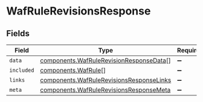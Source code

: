 # WafRuleRevisionsResponse


## Fields

| Field                                                                                            | Type                                                                                             | Required                                                                                         | Description                                                                                      |
| ------------------------------------------------------------------------------------------------ | ------------------------------------------------------------------------------------------------ | ------------------------------------------------------------------------------------------------ | ------------------------------------------------------------------------------------------------ |
| `data`                                                                                           | [components.WafRuleRevisionResponseData](../../models/shared/wafrulerevisionresponsedata.md)[]   | :heavy_minus_sign:                                                                               | N/A                                                                                              |
| `included`                                                                                       | [components.WafRule](../../models/shared/wafrule.md)[]                                           | :heavy_minus_sign:                                                                               | N/A                                                                                              |
| `links`                                                                                          | [components.WafRuleRevisionsResponseLinks](../../models/shared/wafrulerevisionsresponselinks.md) | :heavy_minus_sign:                                                                               | N/A                                                                                              |
| `meta`                                                                                           | [components.WafRuleRevisionsResponseMeta](../../models/shared/wafrulerevisionsresponsemeta.md)   | :heavy_minus_sign:                                                                               | N/A                                                                                              |